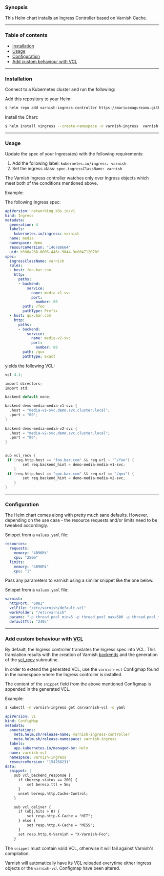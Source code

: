 ### Synopsis

This Helm chart installs an Ingress Controller based on Varnish Cache.


---

### Table of contents

- [Installation](#installation)
- [Usage](#usage)
- [Configuration](#configuration)
- [Add custom behaviour with VCL](#add-custom-behaviour-with-vcl)

---
### Installation

Connect to a Kubernetes cluster and run the following:


Add this repository to your Helm:

```sh
$ helm repo add varnish-ingress-controller https://mariusmagureanu.github.io/vingress/charts
```

Install the Chart:

```sh
$ helm install vingress --create-namespace -n varnish-ingress  varnish-ingress-controller/varnish-ingress-controller --version 0.1.0
```

---

### Usage

Update the spec of your Ingress(es) with the following requirements:

1. Add the following label: ``kubernetes.io/ingress: varnish``
2. Set the ingress class: ``spec.ingressClassName: varnish``

The Varnish Ingress controller watches only over Ingress objects which meet both of the conditions mentioned above.

Example:

The following Ingress spec:

```yaml
apiVersion: networking.k8s.io/v1
kind: Ingress
metadata:
  generation: 4
  labels:
    kubernetes.io/ingress: varnish
  name: media
  namespace: demo
  resourceVersion: "146788664"
  uid: b386a268-0006-446c-9844-3e004712070f
spec:
  ingressClassName: varnish
  rules:
  - host: foo.bar.com
    http:
      paths:
      - backend:
          service:
            name: media-v1-svc
            port:
              number: 80
        path: /foo
        pathType: Prefix
  - host: qux.bar.com
    http:
      paths:
      - backend:
          service:
            name: media-v2-svc
            port:
              number: 80
        path: /qux
        pathType: Exact
```

yields the following VCL:

```C
vcl 4.1;

import directors;
import std;

backend default none;

backend demo-media-media-v1-svc {
  .host = "media-v1-svc.demo.svc.cluster.local";
  .port = "80";
}
  
backend demo-media-media-v2-svc {
  .host = "media-v2-svc.demo.svc.cluster.local";
  .port = "80";
}
  

sub vcl_recv {
 if (req.http.host == "foo.bar.com" && req.url ~ "^/foo") {
        set req.backend_hint = demo-media-media-v1-svc;
    }
 if (req.http.host == "qux.bar.com" && req.url == "/qux") {
        set req.backend_hint = demo-media-media-v2-svc;
    }
}
```

---

### Configuration

The Helm chart comes along with pretty much sane defaults. 
However, depending on the use case - the resource requests and/or limits need to be tweaked accordingly.


Snippet from a ``values.yaml`` file:

```yaml
resources:
  requests:
    memory: "4096Mi"
    cpu: "250m"
  limits:
    memory: "4096Mi"
    cpu: "1"
```

Pass any parameters to varnish using a similar snippet like the one below.

Snippet from a ``values.yaml`` file:

```yaml
varnish:
  httpPort: "6081"
  vclFile: "/etc/varnish/default.vcl"
  workFolder: "/etc/varnish"
  params: "-p thread_pool_min=5 -p thread_pool_max=500 -p thread_pool_timeout=300"
  defaultTtl: "240s"
```

---

### Add custom behaviour with [VCL](https://varnish-cache.org/docs/7.3/users-guide/vcl.html)

By default, the Ingress controller translates the Ingress spec into VCL. This translation results with 
the creation of Varnish [backends](https://varnish-cache.org/docs/trunk/users-guide/vcl-backends.html) and the
generation of the [vcl_recv](https://varnish-cache.org/docs/7.3/users-guide/vcl-built-in-subs.html#vcl-recv) subroutine.

In order to extend the generated VCL, use the ``varnish-vcl`` Configmap found in the namespace where the Ingress controller is installed.

The content of the ``snippet`` field from the above mentioned Configmap is appended in the generated VCL.

Example:

```sh
$ kubectl -n varnish-ingress get cm/varnish-vcl -o yaml
```

```yaml
apiVersion: v1
kind: ConfigMap
metadata:
  annotations:
    meta.helm.sh/release-name: varnish-ingress-controller
    meta.helm.sh/release-namespace: varnish-ingress
  labels:
    app.kubernetes.io/managed-by: Helm
  name: varnish-vcl
  namespace: varnish-ingress
  resourceVersion: "154768231"
data:
  snippet: |
    sub vcl_backend_response {
      if (beresp.status == 200) {
          set beresp.ttl = 5m; 
      }
      unset beresp.http.Cache-Control;
    }

    sub vcl_deliver {
      if (obj.hits > 0) {
          set resp.http.X-Cache = "HIT"; 
      } else {
          set resp.http.X-Cache = "MISS";
      }
      set resp.http.X-Varnish = "X-Varnish-Foo";
    }
```

The ``snippet`` must contain valid VCL, otherwise it will fail against Varnish's compilation.


Varnish will automatically have its VCL reloaded everytime either Ingress objects or the ``varnish-vcl`` Configmap have been altered.

